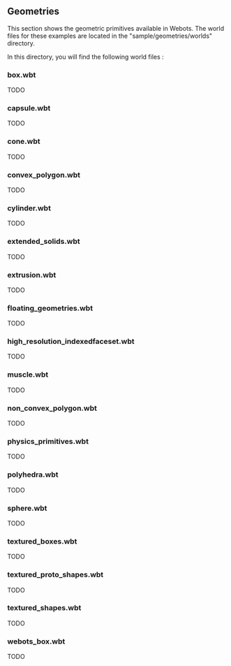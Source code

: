 ## Geometries

This section shows the geometric primitives available in Webots.
The world files for these examples are located in the "sample/geometries/worlds" directory.

In this directory, you will find the following world files :

### box.wbt

TODO

### capsule.wbt

TODO

### cone.wbt

TODO

### convex\_polygon.wbt

TODO

### cylinder.wbt

TODO

### extended\_solids.wbt

TODO

### extrusion.wbt

TODO

### floating\_geometries.wbt

TODO

### high\_resolution\_indexedfaceset.wbt

TODO

### muscle.wbt

TODO

### non\_convex\_polygon.wbt

TODO

### physics\_primitives.wbt

TODO

### polyhedra.wbt

TODO

### sphere.wbt

TODO

### textured\_boxes.wbt

TODO

### textured\_proto\_shapes.wbt

TODO

### textured\_shapes.wbt

TODO

### webots\_box.wbt

TODO
